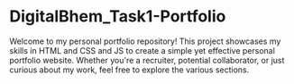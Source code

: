 # DigitalBhem_Task1-Portfolio
Welcome to my personal portfolio repository! This project showcases my skills in HTML and CSS and JS to create a simple yet effective personal portfolio website. Whether you're a recruiter, potential collaborator, or just curious about my work, feel free to explore the various sections.
